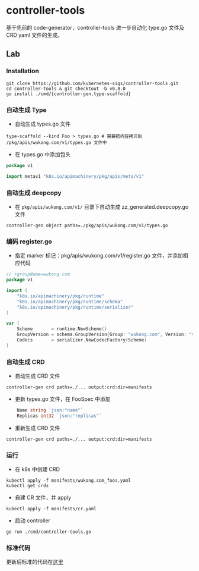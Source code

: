 # controller-tools

基于先前的 code-generator，controller-tools 进一步自动化 type.go 文件及 CRD yaml 文件的生成。

## Lab

### Installation

```shell
git clone https://github.com/kubernetes-sigs/controller-tools.git
cd controller-tools & git checktout -b v0.8.0
go install ./cmd/{controller-gen,type-scaffold}
```

### 自动生成 Type

- 自动生成 types.go 文件

```shell
type-scaffold --kind Foo > types.go # 需要把内容拷贝到 /pkg/apis/wukong.com/v1/types.go 文件中
```

- 在 types.go 中添加包头

```go
package v1

import metav1 "k8s.io/apimachinery/pkg/apis/meta/v1"
```

### 自动生成 deepcopy

- 在 `pkg/apis/wukong.com/v1/` 目录下自动生成 zz_generated.deepcopy.go 文件

```shell
controller-gen object paths=./pkg/apis/wukong.com/v1/types.go
```

### 编码 register.go

- 指定 marker 标记：pkg/apis/wukong.com/v1/register.go 文件，并添加相应代码

```go
// +groupName=wukong.com
package v1

import (
	"k8s.io/apimachinery/pkg/runtime"
	"k8s.io/apimachinery/pkg/runtime/schema"
	"k8s.io/apimachinery/pkg/runtime/serializer"
)

var (
	Scheme       = runtime.NewScheme()
	GroupVersion = schema.GroupVersion{Group: "wukong.com", Version: "v1"}
	Codecs       = serializer.NewCodecFactory(Scheme)
)
```

### 自动生成 CRD

- 自动生成 CRD 文件

```shell
controller-gen crd paths=./... output:crd:dir=manifests 
```

- 更新 types.go 文件，在 FooSpec 中添加

```go
	Name string `json:"name"`
	Replicas int32 `json:"replicas"`
```

- 重新生成 CRD 文件

```shell
controller-gen crd paths=./... output:crd:dir=manifests 
```

### 运行

- 在 k8s 中创建 CRD

```shell
kubectl apply -f manifests/wukong.com_foos.yaml
kubectl get crds
```

- 自建 CR 文件，并 apply

```shell
kubectl apply -f manifests/cr.yaml
```

- 启动 controller

```shell
go run ./cmd/controller-tools.go 
```

### 标准代码

更新后标准的代码在[这里](../40_controller-tools-bis/README.md)

